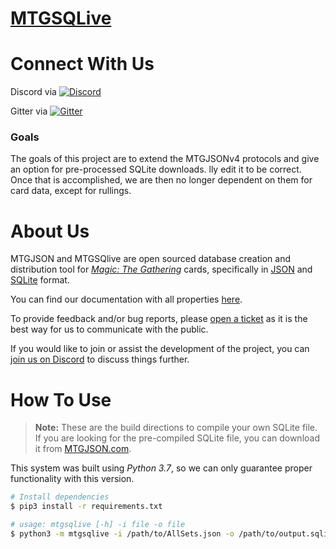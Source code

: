 # [**MTGSQLive**](https://mtgjson.com/)

# Connect With Us
Discord via [![Discord](https://img.shields.io/discord/224178957103136779.svg)](https://discord.gg/74GUQDE)

Gitter via [![Gitter](https://img.shields.io/gitter/room/nwjs/nw.js.svg)](https://gitter.im/mtgjson/mtgjson4)


### Goals
The goals of this project are to extend the MTGJSONv4 protocols and give an option for pre-processed SQLite downloads.
lly edit it to be correct. Once that is accomplished, we are then no longer dependent on them for card data, except for rullings.

# About Us

MTGJSON and MTGSQlive are open sourced database creation and distribution tool for [*Magic: The Gathering*](https://magic.wizards.com/) cards, specifically in [JSON](https://json.org/) and [SQLite](https://www.sqlite.org/index.html) format.

You can find our documentation with all properties [here](https://mtgjson.com/docs.html).

To provide feedback and/or bug reports, please [open a ticket](https://github.com/mtgjson/mtgsqlite/issues/new/) as it is the best way for us to communicate with the public.

If you would like to join or assist the development of the project, you can [join us on Discord](https://discord.gg/Hgyg7GJ) to discuss things further.

# How To Use

>**Note:** These are the build directions to compile your own SQLite file.<br>
>If you are looking for the pre-compiled SQLite file, you can download it from [MTGJSON.com](https://mtgjson.com/).

This system was built using *Python 3.7*, so we can only guarantee proper functionality with this version.



```sh
# Install dependencies
$ pip3 install -r requirements.txt 

# usage: mtgsqlive [-h] -i file -o file 
$ python3 -m mtgsqlive -i /path/to/AllSets.json -o /path/to/output.sqlite

```  
